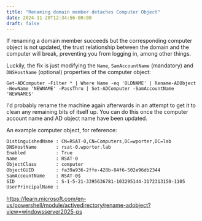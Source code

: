 ```yaml
---
title: "Renaming domain member detaches Computer Object"
date: 2024-11-20T12:34:56-00:00
draft: false
---
```


If renaming a domain member succeeds but the corresponding computer object is not updated, the trust relationship between the domain and the computer will break, preventing you from logging in, among other things.

Luckily, the fix is just modifying the `Name`, `SamAccountName` (mandatory) and `DNSHostName` (optional) properties of the computer object:

```pwsh
Get-ADComputer -Filter * | Where Name -eq 'OLDNAME' | Rename-ADObject -NewName 'NEWNAME' -PassThru | Set-ADComputer -SamAccountName 'NEWNAME$'
```

I'd probably rename the machine again afterwards in an attempt to get it to clean any remaining bits of itself up. You can do this once the computer account name and AD object name have been updated.

An example computer object, for reference:

```txt
DistinguishedName : CN=RSAT-0,CN=Computers,DC=wporter,DC=lab
DNSHostName       : rsat-0.wporter.lab
Enabled           : True
Name              : RSAT-0
ObjectClass       : computer
ObjectGUID        : fa39a936-2ffe-428b-84f6-502e96db2344
SamAccountName    : RSAT-0$
SID               : S-1-5-21-3395636781-103295144-3172313150-1105
UserPrincipalName :
```

https://learn.microsoft.com/en-us/powershell/module/activedirectory/rename-adobject?view=windowsserver2025-ps